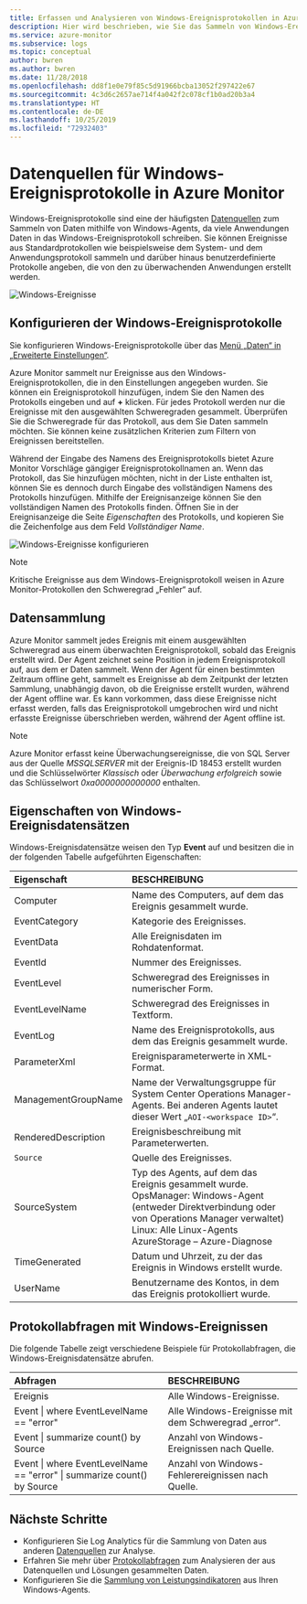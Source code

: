 ```yaml
---
title: Erfassen und Analysieren von Windows-Ereignisprotokollen in Azure Monitor | Microsoft-Dokumentation
description: Hier wird beschrieben, wie Sie das Sammeln von Windows-Ereignisprotokollen mit Azure Monitor konfigurieren und Details zu den von ihnen erstellten Datensätzen finden.
ms.service: azure-monitor
ms.subservice: logs
ms.topic: conceptual
author: bwren
ms.author: bwren
ms.date: 11/28/2018
ms.openlocfilehash: dd8f1e0e79f85c5d91966bcba13052f297422e67
ms.sourcegitcommit: 4c3d6c2657ae714f4a042f2c078cf1b0ad20b3a4
ms.translationtype: HT
ms.contentlocale: de-DE
ms.lasthandoff: 10/25/2019
ms.locfileid: "72932403"
---
```

# <a name="windows-event-log-data-sources-in-azure-monitor"></a>Datenquellen für Windows-Ereignisprotokolle in Azure Monitor
Windows-Ereignisprotokolle sind eine der häufigsten [Datenquellen](agent-data-sources.md) zum Sammeln von Daten mithilfe von Windows-Agents, da viele Anwendungen Daten in das Windows-Ereignisprotokoll schreiben.  Sie können Ereignisse aus Standardprotokollen wie beispielsweise dem System- und dem Anwendungsprotokoll sammeln und darüber hinaus benutzerdefinierte Protokolle angeben, die von den zu überwachenden Anwendungen erstellt werden.

![Windows-Ereignisse](media/data-sources-windows-events/overview.png)     

## <a name="configuring-windows-event-logs"></a>Konfigurieren der Windows-Ereignisprotokolle
Sie konfigurieren Windows-Ereignisprotokolle über das [Menü „Daten“ in „Erweiterte Einstellungen“](agent-data-sources.md#configuring-data-sources).

Azure Monitor sammelt nur Ereignisse aus den Windows-Ereignisprotokollen, die in den Einstellungen angegeben wurden.  Sie können ein Ereignisprotokoll hinzufügen, indem Sie den Namen des Protokolls eingeben und auf **+** klicken.  Für jedes Protokoll werden nur die Ereignisse mit den ausgewählten Schweregraden gesammelt.  Überprüfen Sie die Schweregrade für das Protokoll, aus dem Sie Daten sammeln möchten.  Sie können keine zusätzlichen Kriterien zum Filtern von Ereignissen bereitstellen.

Während der Eingabe des Namens des Ereignisprotokolls bietet Azure Monitor Vorschläge gängiger Ereignisprotokollnamen an. Wenn das Protokoll, das Sie hinzufügen möchten, nicht in der Liste enthalten ist, können Sie es dennoch durch Eingabe des vollständigen Namens des Protokolls hinzufügen. Mithilfe der Ereignisanzeige können Sie den vollständigen Namen des Protokolls finden. Öffnen Sie in der Ereignisanzeige die Seite *Eigenschaften* des Protokolls, und kopieren Sie die Zeichenfolge aus dem Feld *Vollständiger Name*.

![Windows-Ereignisse konfigurieren](media/data-sources-windows-events/configure.png)

> [!NOTE]
> Kritische Ereignisse aus dem Windows-Ereignisprotokoll weisen in Azure Monitor-Protokollen den Schweregrad „Fehler“ auf.

## <a name="data-collection"></a>Datensammlung
Azure Monitor sammelt jedes Ereignis mit einem ausgewählten Schweregrad aus einem überwachten Ereignisprotokoll, sobald das Ereignis erstellt wird.  Der Agent zeichnet seine Position in jedem Ereignisprotokoll auf, aus dem er Daten sammelt.  Wenn der Agent für einen bestimmten Zeitraum offline geht, sammelt es Ereignisse ab dem Zeitpunkt der letzten Sammlung, unabhängig davon, ob die Ereignisse erstellt wurden, während der Agent offline war.  Es kann vorkommen, dass diese Ereignisse nicht erfasst werden, falls das Ereignisprotokoll umgebrochen wird und nicht erfasste Ereignisse überschrieben werden, während der Agent offline ist.

>[!NOTE]
>Azure Monitor erfasst keine Überwachungsereignisse, die von SQL Server aus der Quelle *MSSQLSERVER* mit der Ereignis-ID 18453 erstellt wurden und die Schlüsselwörter *Klassisch* oder *Überwachung erfolgreich* sowie das Schlüsselwort *0xa0000000000000* enthalten.
>

## <a name="windows-event-records-properties"></a>Eigenschaften von Windows-Ereignisdatensätzen
Windows-Ereignisdatensätze weisen den Typ **Event** auf und besitzen die in der folgenden Tabelle aufgeführten Eigenschaften:

| Eigenschaft | BESCHREIBUNG |
|:--- |:--- |
| Computer |Name des Computers, auf dem das Ereignis gesammelt wurde. |
| EventCategory |Kategorie des Ereignisses. |
| EventData |Alle Ereignisdaten im Rohdatenformat. |
| EventId |Nummer des Ereignisses. |
| EventLevel |Schweregrad des Ereignisses in numerischer Form. |
| EventLevelName |Schweregrad des Ereignisses in Textform. |
| EventLog |Name des Ereignisprotokolls, aus dem das Ereignis gesammelt wurde. |
| ParameterXml |Ereignisparameterwerte in XML-Format. |
| ManagementGroupName |Name der Verwaltungsgruppe für System Center Operations Manager-Agents.  Bei anderen Agents lautet dieser Wert „`AOI-<workspace ID>`“. |
| RenderedDescription |Ereignisbeschreibung mit Parameterwerten. |
| `Source` |Quelle des Ereignisses. |
| SourceSystem |Typ des Agents, auf dem das Ereignis gesammelt wurde. <br> OpsManager: Windows-Agent (entweder Direktverbindung oder von Operations Manager verwaltet) <br> Linux: Alle Linux-Agents  <br> AzureStorage – Azure-Diagnose |
| TimeGenerated |Datum und Uhrzeit, zu der das Ereignis in Windows erstellt wurde. |
| UserName |Benutzername des Kontos, in dem das Ereignis protokolliert wurde. |

## <a name="log-queries-with-windows-events"></a>Protokollabfragen mit Windows-Ereignissen
Die folgende Tabelle zeigt verschiedene Beispiele für Protokollabfragen, die Windows-Ereignisdatensätze abrufen.

| Abfragen | BESCHREIBUNG |
|:---|:---|
| Ereignis |Alle Windows-Ereignisse. |
| Event &#124; where EventLevelName == "error" |Alle Windows-Ereignisse mit dem Schweregrad „error“. |
| Event &#124; summarize count() by Source |Anzahl von Windows-Ereignissen nach Quelle. |
| Event &#124; where EventLevelName == "error" &#124; summarize count() by Source |Anzahl von Windows-Fehlerereignissen nach Quelle. |


## <a name="next-steps"></a>Nächste Schritte
* Konfigurieren Sie Log Analytics für die Sammlung von Daten aus anderen [Datenquellen](agent-data-sources.md) zur Analyse.
* Erfahren Sie mehr über [Protokollabfragen](../log-query/log-query-overview.md) zum Analysieren der aus Datenquellen und Lösungen gesammelten Daten.  
* Konfigurieren Sie die [Sammlung von Leistungsindikatoren](data-sources-performance-counters.md) aus Ihren Windows-Agents.
